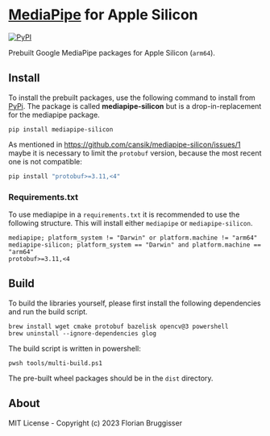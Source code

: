 #  [MediaPipe](https://github.com/google/mediapipe) for Apple Silicon
[![PyPI](https://img.shields.io/pypi/v/mediapipe-silicon)](https://pypi.org/project/mediapipe-silicon/)

Prebuilt Google MediaPipe packages for Apple Silicon (`arm64`).

## Install
To install the prebuilt packages, use the following command to install from [PyPi](https://pypi.org/project/mediapipe-silicon/). The package is called **mediapipe-silicon** but is a drop-in-replacement for the mediapipe package.

```
pip install mediapipe-silicon
```

As mentioned in https://github.com/cansik/mediapipe-silicon/issues/1 maybe it is necessary to limit the `protobuf` version, because the most recent one is not compatible:

```bash
pip install "protobuf>=3.11,<4"
```

### Requirements.txt
To use mediapipe in a `requirements.txt` it is recommended to use the following structure. This will install either `mediapipe` or `mediapipe-silicon`.

```
mediapipe; platform_system != "Darwin" or platform.machine != "arm64"
mediapipe-silicon; platform_system == "Darwin" and platform.machine == "arm64"
protobuf>=3.11,<4
```

## Build
To build the libraries yourself, please first install the following dependencies and run the build script.

```
brew install wget cmake protobuf bazelisk opencv@3 powershell
brew uninstall --ignore-dependencies glog
```

The build script is written in powershell:

```
pwsh tools/multi-build.ps1
```

The pre-built wheel packages should be in the `dist` directory.

## About
MIT License - Copyright (c) 2023 Florian Bruggisser
